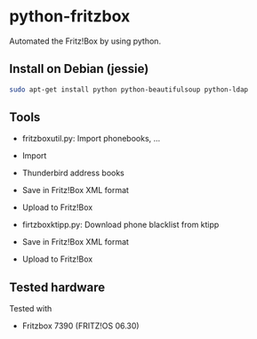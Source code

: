 # python-fritzbox
Automated the Fritz!Box by using python.


## Install on Debian (jessie)
```bash
sudo apt-get install python python-beautifulsoup python-ldap
```


## Tools
- fritzboxutil.py: Import phonebooks, ...
 - Import
  - Thunderbird address books
 - Save in Fritz!Box XML format
 - Upload to Fritz!Box

- firtzboxktipp.py: Download phone blacklist from ktipp
 - Save in Fritz!Box XML format
 - Upload to Fritz!Box
 

## Tested hardware
Tested with
- Fritzbox 7390 (FRITZ!OS 06.30)

